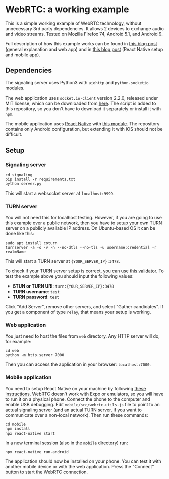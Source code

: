 # WebRTC: a working example

This is a simple working example of WebRTC technology, without unnecessary
3rd party dependencies. It allows 2 devices to exchange audio and video
streams. Tested on Mozilla Firefox 74, Android 5.1, and Android 9.

Full description of how this example works can be found in
[this blog post](https://pfertyk.me/2020/03/webrtc-a-working-example/)
(general explanation and web app) and in
[this blog post](https://pfertyk.me/2020/04/webrtc-on-mobile-devices/)
(React Native setup and mobile app).

## Dependencies

The signaling server uses Python3 with `aiohttp` and `python-socketio` modules.

The web application uses `socket.io-client` version 2.2.0, released under MIT
license, which can be downloaded from
[here](https://github.com/socketio/socket.io-client/releases). The script is
added to this repository, so you don't have to download it separately or
install it with `npm`.

The mobile application uses [React Native](https://reactnative.dev/) with
[this module](https://github.com/react-native-webrtc/react-native-webrtc).
The repository contains only Android configuration, but extending it with iOS
should not be difficult.

## Setup

### Signaling server

```
cd signaling
pip install -r requirements.txt
python server.py
```

This will start a websocket server at `localhost:9999`.

### TURN server

You will not need this for localhost testing. However, if you are going to use
this example over a public network, then you have to setup your own TURN
server on a publicly available IP address. On Ubuntu-based OS it can be done
like this:

```
sudo apt install coturn
turnserver -a -o -v -n --no-dtls --no-tls -u username:credential -r realmName
```

This will start a TURN server at `{YOUR_SERVER_IP}:3478`.

To check if your TURN server setup is correct, you can use
[this validator](https://webrtc.github.io/samples/src/content/peerconnection/trickle-ice/).
To test the example above you should input the following values:
* **STUN or TURN URI**: `turn:{YOUR_SERVER_IP}:3478`
* **TURN username**: `test`
* **TURN password**: `test`

Click "Add Server", remove other servers, and select "Gather candidates".
If you get a component of type `relay`, that means your setup is working.

### Web application

You just need to host the files from `web` directory. Any HTTP server will do,
for example:

```
cd web
python -m http.server 7000
```

Then you can access the application in your browser: `localhost:7000`.

### Mobile application

You need to setup React Native on your machine by following
[these instructions](https://reactnative.dev/docs/environment-setup). WebRTC
doesn't work with Expo or emulators, so you will have to run it on a physical
phone. Connect the phone to the computer and enable USB debugging.
Edit `mobile/src/webrtc-utils.js` file to point to an actual signaling server
(and an actual TURN server, if you want to communicate over a non-local network).
Then run these commands:

```
cd mobile
npm install
npx react-native start
```

In a new terminal session (also in the `mobile` directory) run:

```
npx react-native run-android
```

The application should now be installed on your phone. You can test it with another
mobile device or with the web application. Press the "Connect" button to start
the WebRTC connection.
